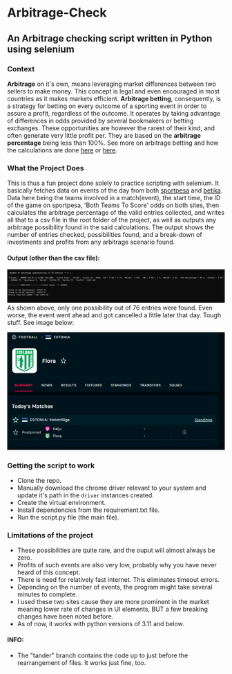# Arbitrage-Check

## An Arbitrage checking script written in Python using selenium

### Context

**Arbitrage** on it's own, means leveraging market differences between two sellers to make money. This concept is legal and even encouraged in most countries as it makes markets efficient. **Arbitrage betting**, consequently, is a strategy for betting on every outcome of a sporting event in order to assure a profit, regardless of the outcome. It operates by taking advantage of differences in odds provided by several bookmakers or betting exchanges. These opportunities are however the rarest of their kind, and often generate very little profit per. They are based on the **arbitrage percentage** being less than 100%. See more on arbitrage betting and how the calculations are done [here](https://thearbacademy.com/arbitrage-calculation/) or [here](https://www.sbo.net/strategy/arbitrage-betting/).

### What the Project Does

This is thus a fun project done solely to practice scripting with selenium. It basically fetches data on events of the day from both [sportpesa](sportpesa.com) and [betika](betika.com). Data here being the teams involved in a match(event), the start time, the ID of the game on sportpesa, 'Both Teams To Score' odds on both sites, then calculates the arbitrage percentage of the valid entries collected, and writes all that to a csv file in the root folder of the project, as well as outputs any arbitrage possibility found in the said calculations. The output shows the number of entries checked, possibilities found, and a break-down of investments and profits from any arbitrage scenario found.

#### Output (other than the csv file):

![Command line output](/images/Sample_found_output.jpeg)<br>
As shown above, only one possibility out of 76 entries were found. Even worse, the event went ahead and got cancelled a little later that day. Tough stuff. See image below:<br>

![Event cancellation](/images/event_postponed.jpeg)<br>

### Getting the script to work

-   Clone the repo.
-   Manually download the chrome driver relevant to your system and update it's path in the `driver` instances created.
-   Create the virtual environment.
-   Install dependencies from the requirement.txt file.
-   Run the script.py file (the main file).

### Limitations of the project

-   These possibilities are quite rare, and the ouput will almost always be zero.
-   Profits of such events are also very low, probably why you have never heard of this concept.
-   There is need for relatively fast internet. This eliminates timeout errors.
-   Depending on the number of events, the program might take several minutes to complete.
-   I used these two sites cause they are more prominent in the market meaning lower rate of changes in UI elements, BUT a few breaking changes
    have been noted before.
-   As of now, it works with python versions of 3.11 and below.

#### INFO:

-   The "tander" branch contains the code up to just before the rearrangement of files. It works just fine, too.
